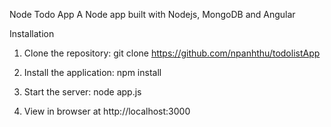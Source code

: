 Node Todo App
A Node app built with Nodejs, MongoDB and Angular

Installation

1. Clone the repository: git clone https://github.com/npanhthu/todolistApp

2. Install the application: npm install

3. Start the server: node app.js

4. View in browser at http://localhost:3000

